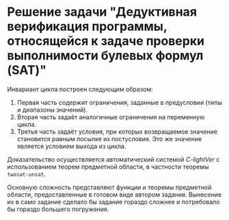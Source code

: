 # Решение задачи "Дедуктивная верификация программы, относящейся к задаче проверки выполнимости булевых формул (SAT)"

Инвариант цикла построен следующим образом:

1. Первая часть содержит ограничения, заданные в предусловии (типы и диапазоны значений).
2. Вторая часть задаёт аналогичные ограничения на переменную цикла.
3. Третья часть задаёт условия, при которых возвращаемое значение становится равным посылке из постусловия. Это же значение является условием выхода из цикла.

Доказательство осуществляется автоматический системой _C-lightVer_ с использованием теорем предметной области, в частности теоремы `twosat-unsat`.

Основную сложность представляют функции и теоремы предметной области, предоставленные в готовом виде автором задания. Вынесение их в само задание сделало бы задание гораздо сложнее и потребовало бы гораздо большего погружения.
